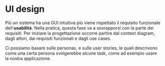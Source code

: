 # UI design

Più un sistema ha una GUI intuitiva più viene rispettato il requisito funzionale dell'**usabilità**.
Nella pratica, questa fase va a sovrapporsi con la parte dei requisiti.
Per iniziare la progettazione occorre partire dal context diagram, dagli attori, dai requisiti funzionali e dagli use cases.

Ci possiamo basare sulle personas, e sulle user stories, le quali descrivono come una certa persona svolgerebbe alcune task, come ad esempio usare la nostra applicazione.